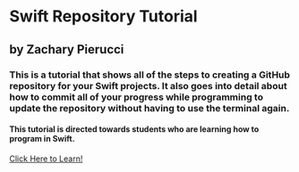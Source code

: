 # Swift Repository Tutorial

## by Zachary Pierucci

### This is a tutorial that shows all of the steps to creating a GitHub repository for your Swift projects. It also goes into detail about how to commit all of your progress while programming to update the repository without having to use the terminal again.

#### This tutorial is directed towards students who are learning how to program in Swift.

[Click Here to Learn!](https://github.com/znpierucci/DigitalConceptTutorial/blob/master/RepositoryTutorial.md)

